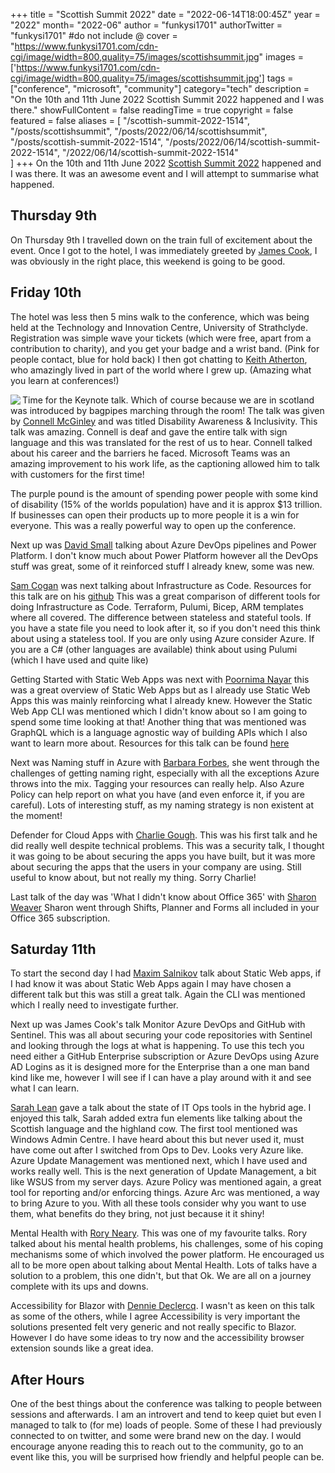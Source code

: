 +++
title = "Scottish Summit 2022"
date = "2022-06-14T18:00:45Z"
year = "2022"
month= "2022-06"
author = "funkysi1701"
authorTwitter = "funkysi1701" #do not include @
cover = "https://www.funkysi1701.com/cdn-cgi/image/width=800,quality=75/images/scottishsummit.jpg"
images = ['https://www.funkysi1701.com/cdn-cgi/image/width=800,quality=75/images/scottishsummit.jpg']
tags = ["conference", "microsoft", "community"]
category="tech"
description =  "On the 10th and 11th June 2022 Scottish Summit 2022 happened and I was there."
showFullContent = false
readingTime = true
copyright = false
featured = false
aliases = [
    "/scottish-summit-2022-1514",
    "/posts/scottishsummit",
    "/posts/2022/06/14/scottishsummit",
    "/posts/scottish-summit-2022-1514",
    "/posts/2022/06/14/scottish-summit-2022-1514",
    "/2022/06/14/scottish-summit-2022-1514"    
]
+++
On the 10th and 11th June 2022 [Scottish Summit 2022](https://scottishsummit.com/) happened and I was there. It was an awesome event and I will attempt to summarise what happened.

## Thursday 9th

On Thursday 9th I travelled down on the train full of excitement about the event. Once I got to the hotel, I was immediately greeted by [James Cook](https://twitter.com/OfficialCookJ), I was obviously in the right place, this weekend is going to be good.

## Friday 10th

The hotel was less then 5 mins walk to the conference, which was being held at the Technology and Innovation Centre, University of Strathclyde. Registration was simple wave your tickets (which were free, apart from a contribution to charity), and you get your badge and a wrist band. (Pink for people contact, blue for hold back) I then got chatting to [Keith Atherton](https://twitter.com/MrKeithAtherton), who amazingly lived in part of the world where I grew up. (Amazing what you learn at conferences!)

<img src="https://www.funkysi1701.com/cdn-cgi/image/width=800,quality=75/images/scottishsummit.jpg" align="left" >Time for the Keynote talk. Which of course because we are in scotland was introduced by bagpipes marching through the room! The talk was given by [Connell McGinley](https://twitter.com/cmcginley) and was titled Disability Awareness & Inclusivity. This talk was amazing. Connell is deaf and gave the entire talk with sign language and this was translated for the rest of us to hear. Connell talked about his career and the barriers he faced. Microsoft Teams was an amazing improvement to his work life, as the captioning allowed him to talk with customers for the first time!

The purple pound is the amount of spending power people with some kind of disability (15% of the worlds population) have and it is approx $13 trillion. If businesses can open their products up to more people it is a win for everyone. This was a really powerful way to open up the conference.

Next up was [David Small](https://twitter.com/davesmall28) talking about Azure DevOps pipelines and Power Platform. I don't know much about Power Platform however all the DevOps stuff was great, some of it reinforced stuff I already knew, some was new.

[Sam Cogan](https://twitter.com/samcogan) was next talking about Infrastructure as Code. Resources for this talk are on his [github](https://github.com/sam-cogan/events/tree/main/Scottish%20Summit%202022) This was a great comparison of different tools for doing Infrastructure as Code. Terraform, Pulumi, Bicep, ARM templates where all covered. The difference between stateless and stateful tools. If you have a state file you need to look after it, so if you don't need this think about using a stateless tool. If you are only using Azure consider Azure. If you are a C# (other languages are available) think about using Pulumi (which I have used and quite like)

Getting Started with Static Web Apps was next with [Poornima Nayar](https://twitter.com/PoornimaNayar) this was a great overview of Static Web Apps but as I already use Static Web Apps this was mainly reinforcing what I already knew. However the Static Web App CLI was mentioned which I didn't know about so I am going to spend some time looking at that! Another thing that was mentioned was GraphQL which is a language agnostic way of building APIs which I also want to learn more about. Resources for this talk can be found [here](https://poornimanayar.co.uk/community/resources-for-my-talk-at-azure-thursdays-july-2021/)

Next was Naming stuff in Azure with [Barbara Forbes](https://twitter.com/Ba4bes), she went through the challenges of getting naming right, especially with all the exceptions Azure throws into the mix. Tagging your resources can really help. Also Azure Policy can help report on what you have (and even enforce it, if you are careful). Lots of interesting stuff, as my naming strategy is non existent at the moment!

Defender for Cloud Apps with [Charlie Gough](https://twitter.com/getofmeland). This was his first talk and he did really well despite technical problems. This was a security talk, I thought it was going to be about securing the apps you have built, but it was more about securing the apps that the users in your company are using. Still useful to know about, but not really my thing. Sorry Charlie!

Last talk of the day was 'What I didn't know about Office 365' with [Sharon Weaver](https://twitter.com/sharoneweaver) Sharon went through Shifts, Planner and Forms all included in your Office 365 subscription. 

## Saturday 11th

To start the second day I had [Maxim Salnikov](https://twitter.com/webmaxru) talk about Static Web apps, if I had know it was about Static Web Apps again I may have chosen a different talk but this was still a great talk. Again the CLI was mentioned which I really need to investigate further. 

Next up was James Cook's talk Monitor Azure DevOps and GitHub with Sentinel. This was all about securing your code repositories with Sentinel and looking through the logs at what is happening. To use this tech you need either a GitHub Enterprise subscription or Azure DevOps using Azure AD Logins as it is designed more for the Enterprise than a one man band kind like me, however I will see if I can have a play around with it and see what I can learn.

[Sarah Lean](https://twitter.com/TechieLass) gave a talk about the state of IT Ops tools in the hybrid age. I enjoyed this talk, Sarah added extra fun elements like talking about the Scottish language and the highland cow. The first tool mentioned was Windows Admin Centre. I have heard about this but never used it, must have come out after I switched from Ops to Dev. Looks very Azure like. Azure Update Management was mentioned next, which I have used and works really well. This is the next generation of Update Management, a bit like WSUS from my server days. Azure Policy was mentioned again, a great tool for reporting and/or enforcing things. Azure Arc was mentioned, a way to bring Azure to you. With all these tools consider why you want to use them, what benefits do they bring, not just because it it shiny!

Mental Health with [Rory Neary](https://twitter.com/AzureRory). This was one of my favourite talks. Rory talked about his mental health problems, his challenges, some of his coping mechanisms some of which involved the power platform. He encouraged us all to be more open about talking about Mental Health. Lots of talks have a solution to a problem, this one didn't, but that Ok. We are all on a journey complete with its ups and downs.

Accessibility for Blazor with [Dennie Declercq](https://twitter.com/DennieDeclercq). I wasn't as keen on this talk as some of the others, while I agree Accessibility is very important the solutions presented felt very generic and not really specific to Blazor. However I do have some ideas to try now and the accessibility browser extension sounds like a great idea.

## After Hours

One of the best things about the conference was talking to people between sessions and afterwards. I am an introvert and tend to keep quiet but even I managed to talk to (for me) loads of people. Some of these I had previously connected to on twitter, and some were brand new on the day. I would encourage anyone reading this to reach out to the community, go to an event like this, you will be surprised how friendly and helpful people can be. 
